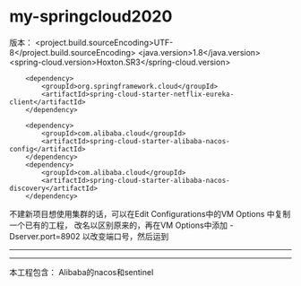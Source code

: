 # my-springcloud2020

版本：
    <properties>
        <project.build.sourceEncoding>UTF-8</project.build.sourceEncoding>
        <java.version>1.8</java.version>
        <spring-cloud.version>Hoxton.SR3</spring-cloud.version>
    </properties>

<!--使用eureka和nacos冲突，只能存在一个，故只能放置各自的过程pom中-->
        <dependency>
            <groupId>org.springframework.cloud</groupId>
            <artifactId>spring-cloud-starter-netflix-eureka-client</artifactId>
        </dependency>
        
        <dependency>
            <groupId>com.alibaba.cloud</groupId>
            <artifactId>spring-cloud-starter-alibaba-nacos-config</artifactId>
        </dependency>
        <dependency>
            <groupId>com.alibaba.cloud</groupId>
            <artifactId>spring-cloud-starter-alibaba-nacos-discovery</artifactId>
        </dependency>

不建新项目想使用集群的话，可以在Edit Configurations中的VM Options 中复制一个已有的工程，
改名以区别原来的，再在VM Options中添加 -Dserver.port=8902 以改变端口号，然后运到

----------------------------------------------------------------------------------------------------------------
----------------------------------------------------------------------------------------------------------------
本工程包含：
Alibaba的nacos和sentinel